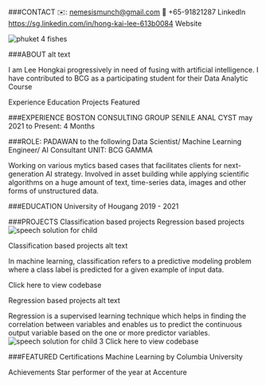 ###CONTACT
✉️: nemesismunch@gmail.com    📲 +65-91821287       LinkedIn  https://sg.linkedin.com/in/hong-kai-lee-613b0084     Website

![phuket 4 fishes](https://user-images.githubusercontent.com/86772739/125604346-8dc5cb13-de0f-42bc-b44d-0c4df32631f9.png)

###ABOUT
alt text

I am Lee Hongkai progressively in need of fusing with artificial intelligence. I have contributed to BCG as a participating student for their Data Analytic Course

Experience
Education
Projects
Featured

###EXPERIENCE
BOSTON CONSULTING GROUP
SENILE ANAL CYST
may 2021 to Present: 4 Months

###ROLE: PADAWAN to the following Data Scientist/ Machine Learning Engineer/ AI Consultant UNIT: BCG GAMMA

Working on various mytics based cases that facilitates clients for next-generation AI strategy. Involved in asset building while applying scientific algorithms on a huge amount of text, time-series data, images and other forms of unstructured data.

###EDUCATION
University of Hougang 2019 - 2021 

###PROJECTS
Classification based projects
Regression based projects
![speech solution for child](https://user-images.githubusercontent.com/86772739/125604434-9e80cdb1-1aab-4104-b939-5845399234b2.png)


Classification based projects
alt text

In machine learning, classification refers to a predictive modeling problem where a class label is predicted for a given example of input data.

Click here to view codebase

Regression based projects
alt text

Regression is a supervised learning technique which helps in finding the correlation between variables and enables us to predict the continuous output variable based on the one or more predictor variables.
![speech solution for child 3](https://user-images.githubusercontent.com/86772739/125604444-ea5ec2f0-7604-42dc-830e-13bbb0555b9c.png)
Click here to view codebase

###FEATURED
Certifications
Machine Learning by Columbia University

Achievements
Star performer of the year at Accenture
